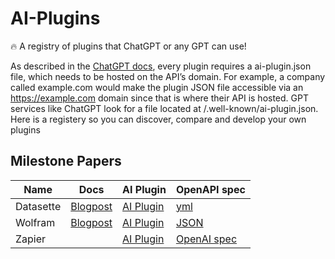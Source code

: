 # AI-Plugins

🔥 A registry of plugins that ChatGPT or any GPT can use!

As described in the [ChatGPT docs](https://platform.openai.com/docs/plugins/getting-started), every plugin requires a ai-plugin.json file, which needs to be hosted on the API’s domain. For example, a company called example.com would make the plugin JSON file accessible via an https://example.com domain since that is where their API is hosted. GPT services like ChatGPT look for a file located at /.well-known/ai-plugin.json. Here is a registery so you can discover, compare and develop your own plugins

## Milestone Papers

|  Name  |  Docs  |  AI Plugin  |  OpenAPI spec  |
|--------|--------|-------------|----------------|
| Datasette |  [Blogpost](https://simonwillison.net/2023/Mar/24/datasette-chatgpt-plugin/)  |   [AI Plugin](https://datasette.io/.well-known/ai-plugin.json)         | [yml](https://datasette.io/-/chatgpt-openapi-schema.yml)  | 
| Wolfram |   [Blogpost](https://writings.stephenwolfram.com/2023/03/chatgpt-gets-its-wolfram-superpowers/) | [AI Plugin](https://www.wolframalpha.com/.well-known/ai-plugin.json) | [JSON](https://www.wolframalpha.com/.well-known/apispec.json) |
| Zapier |    | [AI Plugin](https://www.zapier.com/.well-known/ai-plugin.json) |  [OpenAI spec](https://nla.zapier.com/api/v1/dynamic/openapi.json)  |
